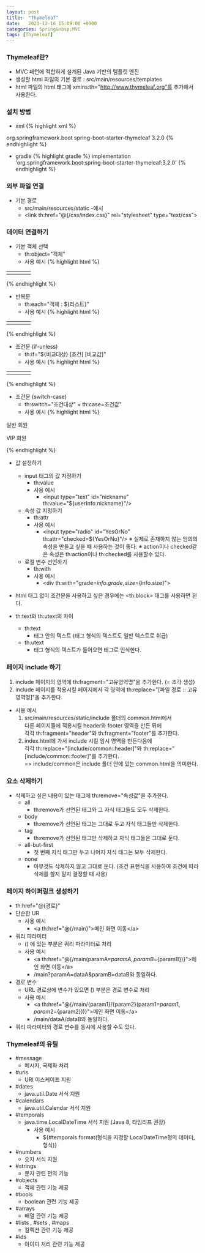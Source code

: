 ```yaml
---
layout: post
title:  "Thymeleaf"
date:   2023-12-16 15:09:00 +0900
categories: Spring&nbsp;MVC
tags: [Thymeleaf]
---
```


### Thymeleaf란?

- MVC 패턴에 적합하게 설계된 Java 기반의 템플릿 엔진
- 생성할 html 파일의 기본 경로 : src/main/resources/templates
- html 파일의 html 태그에 xmlns:th="http://www.thymeleaf.org"를 추가해서 사용한다.

### 설치 방법

- xml
{% highlight xml %}
<dependency>
    <groupId>org.springframework.boot</groupId>
    <artifactId>spring-boot-starter-thymeleaf</artifactId>
    <version>3.2.0</version>
</dependency>
{% endhighlight %}

- gradle
{% highlight gradle %}
implementation 'org.springframework.boot:spring-boot-starter-thymeleaf:3.2.0'
{% endhighlight %}

### 외부 파일 연결

- 기본 경로
    - src/main/resources/static
-예시
    - &lt;link th:href="@{/css/index.css}" rel="stylesheet" type="text/css">

### 데이터 연결하기

- 기본 객체 선택
    - th:object="객체"
    - 사용 예시
{% highlight html %}
<table>
    <tr th:object="${board}">
        <td><span class="no" th:text="{board.no}"></span></td>
        <td><span class="title" th:text="{board.title}"></span></td>
        <td><span class="writer" th:text="{board.writer}"></span></td>
        <td><span class="signdate" th:text="${#temporals.format(board.signdate, 'yyyy-MM-dd HH:mm')}"></span></td>
    </tr>
</table>
{% endhighlight %}

- 반복문
    - th:each="객체 : ${리스트}"
    - 사용 예시
{% highlight html %}
<table>
    <tr th:each="board : ${boardList}">
        <!-- 인덱스 값 가져오기 ▼ -->
        <!--<td><span class="no" th:text="{iterState.index}"></span></td>-->
        <td><span class="no" th:text="{board.no}"></span></td>
        <td><span class="title" th:text="{board.title}"></span></td>
        <td><span class="writer" th:text="{board.writer}"></span></td>
        <td><span class="signdate" th:text="${#temporals.format(board.signdate, 'yyyy-MM-dd HH:mm')}"></span></td>
    </tr>
</table>
{% endhighlight %}

- 조건문 (if-unless)
    - th:if="${비교대상} [조건] [비교값]"
    - 사용 예시
{% highlight html %}
<table>
    <tr th:each="board : ${boardList}" th:if="${iterState.count} % 2 != 0">
        <td><span class="no" th:text="{board.no}"></span></td>
        <td><span class="title" th:text="{board.title}"></span></td>
        <td><span class="writer" th:text="{board.writer}"></span></td>
        <td><span class="signdate" th:text="${#temporals.format(board.signdate, 'yyyy-MM-dd HH:mm')}"></span></td>
    </tr>
</table>
{% endhighlight %}

- 조건문 (switch-case)
    - th:switch="조건대상" + th:case=조건값"
    - 사용 예시
{% highlight html %}
<div th:switch="${user.grade}">
    <p th:case="'normal'">일반 회원</p>
    <p th:case="'vip'">VIP 회원</p>
</div>
{% endhighlight %}

- 값 설정하기
    - input 태그의 값 지정하기
        - th:value
        - 사용 예시
            - &lt;input type="text" id="nickname" th:value="${userInfo.nickname}"/>
    - 속성 값 지정하기
        - th:attr
        - 사용 예시
            - &lt;input type="radio" id="YesOrNo" th:attr="checked=${YesOrNo}"/>
            ※ 실제로 존재하지 않는 임의의 속성을 만들고 싶을 때 사용하는 것이 좋다.
            ※ action이나 checked같은 속성은 th:action이나 th:checked를 사용할수 있다.
    - 로컬 변수 선언하기
        - th:with
        - 사용 예시
            - &lt;div th:with="grade=${info.grade},size=${info.size}"></div>

- html 태그 없이 조건문을 사용하고 싶은 경우에는 &lt;th:block> 태그를 사용하면 된다.
- th:text와 th:utext의 차이
    - th:text
        - 태그 안의 텍스트 (태그 형식의 텍스트도 일반 텍스트로 취급)
    - th:utext
        - 태그 형식의 텍스트가 들어오면 태그로 인식한다.

### 페이지 include 하기

1. include 페이지의 영역에 th:fragment="고유영역명"을 추가한다. (= 조각 생성)
2. include 페이지를 적용시킬 페이지에서 각 영역에 th:replace="[파일 경로 :: 고유영역명]"을 추가한다.

- 사용 예시
    1. src/main/resources/static/include 폴더의 common.html에서  
        다른 페이지들에 적용시킬 header와 footer 영역을 만든 뒤에  
        각각 th:fragment="header"와 th:fragment="footer"를 추가한다.
    2. index.html에 가서 include 시킬 임시 영역을 만든다음에  
        각각 th:replace="[include/common::header]"와 th:replace="[include/common::footer]"를 추가한다.  
        => include/common은 include 폴더 안에 있는 common.html을 의미한다.

### 요소 삭제하기

- 삭제하고 싶은 내용이 있는 태그에 th:remove="속성값"을 추가한다.
    - all
        - th:remove가 선언된 태그와 그 자식 태그들도 모두 삭제한다.
    - body
        - th:remove가 선언된 태그는 그대로 두고 자식 태그들만 삭제한다.
    - tag
        - th:remove가 선언된 태그만 삭제하고 자식 태그들은 그대로 둔다.
    - all-but-first
        - 첫 번째 자식 태그만 두고 나머지 자식 태그는 모두 삭제한다.
    - none
        - 아무것도 삭제하지 않고 그대로 둔다. (조건 표현식을 사용하여 조건에 따라 삭제를 할지 말지 결정할 때 사용)

### 페이지 하이퍼링크 생성하기

- th:href="@{경로}"
- 단순한 UR
    - 사용 예시
        - &lt;a th:href="@{/main}">메인 화면 이동&lt;/a>
- 쿼리 파라미터
    - () 에 있는 부분은 쿼리 파라미터로 처리
    - 사용 예시
        - &lt;a th:href="@{/main(paramA=${paramA}, paramB=${paramB})}">메인 화면 이동&lt;/a>
        - /main?paramA=dataA&paramB=dataB와 동일하다.
- 경로 변수
    - URL 경로상에 변수가 있으면 () 부분은 경로 변수로 처리
    - 사용 예시
        - &lt;a th:href="@{/main/{param1}/{param2}(param1=${param1}, param2=${param2}))}">메인 화면 이동&lt;/a>
        - /main/dataA/dataB와 동일하다.
- 쿼리 파라미터와 경로 변수를 동시에 사용할 수도 있다.

### Thymeleaf의 유틸

- #message
    - 메시지, 국제화 처리
- #uris
    - URI 이스케이프 지원
- #dates
    - java.util.Date 서식 지원
- #calendars
    - java.util.Calendar 서식 지원
- #temporals
    - java.time.LocalDateTime 서식 지원 (Java 8, 타임리프 권장)
        - 사용 예시
            - ${#temporals.format(형식을 지정할 LocalDateTime형의 데이터, 형식)}
- #numbers
    - 숫자 서식 지원
- #strings
    - 문자 관련 편의 기능
- #objects
    - 객체 관련 기능 제공
- #bools
    - boolean 관련 기능 제공
- #arrays
    - 배열 관련 기능 제공
- #lists , #sets , #maps
    - 컬렉션 관련 기능 제공
- #ids
    - 아이디 처리 관련 기능 제공